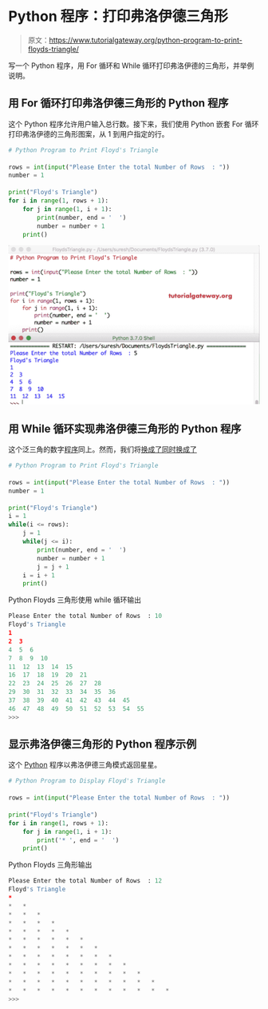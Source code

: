 # Python 程序：打印弗洛伊德三角形

> 原文：<https://www.tutorialgateway.org/python-program-to-print-floyds-triangle/>

写一个 Python 程序，用 For 循环和 While 循环打印弗洛伊德的三角形，并举例说明。

## 用 For 循环打印弗洛伊德三角形的 Python 程序

这个 Python 程序允许用户输入总行数。接下来，我们使用 Python 嵌套 For 循环打印弗洛伊德的三角形图案，从 1 到用户指定的行。

```py
# Python Program to Print Floyd's Triangle

rows = int(input("Please Enter the total Number of Rows  : "))
number = 1

print("Floyd's Triangle") 
for i in range(1, rows + 1):
    for j in range(1, i + 1):        
        print(number, end = '  ')
        number = number + 1
    print()
```

![Python Program to Print Floyd's Triangle 1](img/478499f1a6e1e93afa07657903fb930f.png)

## 用 While 循环实现弗洛伊德三角形的 Python 程序

这个泛三角的数字[程序](https://www.tutorialgateway.org/python-programming-examples/)同上。然而，我们将[换成了](https://www.tutorialgateway.org/python-for-loop/)[同时换成了](https://www.tutorialgateway.org/python-while-loop/)

```py
# Python Program to Print Floyd's Triangle

rows = int(input("Please Enter the total Number of Rows  : "))
number = 1

print("Floyd's Triangle")
i = 1
while(i <= rows):
    j = 1
    while(j <= i):        
        print(number, end = '  ')
        number = number + 1
        j = j + 1
    i = i + 1
    print()
```

Python Floyds 三角形使用 while 循环输出

```py
Please Enter the total Number of Rows  : 10
Floyd's Triangle
1  
2  3  
4  5  6  
7  8  9  10  
11  12  13  14  15  
16  17  18  19  20  21  
22  23  24  25  26  27  28  
29  30  31  32  33  34  35  36  
37  38  39  40  41  42  43  44  45  
46  47  48  49  50  51  52  53  54  55  
>>> 
```

## 显示弗洛伊德三角形的 Python 程序示例

这个 [Python](https://www.tutorialgateway.org/python-tutorial/) 程序以弗洛伊德三角模式返回星星。

```py
# Python Program to Display Floyd's Triangle

rows = int(input("Please Enter the total Number of Rows  : "))

print("Floyd's Triangle") 
for i in range(1, rows + 1):
    for j in range(1, i + 1):        
        print('* ', end = '  ')
    print()
```

Python Floyds 三角形输出

```py
Please Enter the total Number of Rows  : 12
Floyd's Triangle
*   
*   *   
*   *   *   
*   *   *   *   
*   *   *   *   *   
*   *   *   *   *   *   
*   *   *   *   *   *   *   
*   *   *   *   *   *   *   *   
*   *   *   *   *   *   *   *   *   
*   *   *   *   *   *   *   *   *   *   
*   *   *   *   *   *   *   *   *   *   *   
*   *   *   *   *   *   *   *   *   *   *   *   
>>> 
```